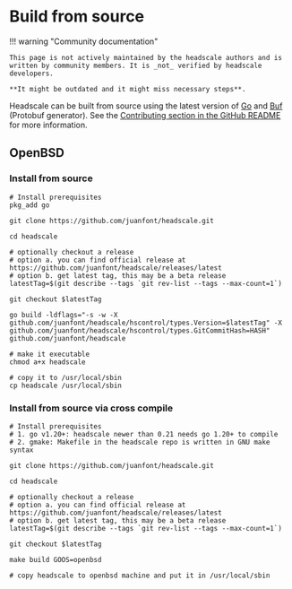 # Build from source

!!! warning "Community documentation"

    This page is not actively maintained by the headscale authors and is
    written by community members. It is _not_ verified by headscale developers.

    **It might be outdated and it might miss necessary steps**.

Headscale can be built from source using the latest version of [Go](https://golang.org) and [Buf](https://buf.build)
(Protobuf generator). See the [Contributing section in the GitHub
README](https://github.com/juanfont/headscale#contributing) for more information.

## OpenBSD

### Install from source

```shell
# Install prerequisites
pkg_add go

git clone https://github.com/juanfont/headscale.git

cd headscale

# optionally checkout a release
# option a. you can find official release at https://github.com/juanfont/headscale/releases/latest
# option b. get latest tag, this may be a beta release
latestTag=$(git describe --tags `git rev-list --tags --max-count=1`)

git checkout $latestTag

go build -ldflags="-s -w -X github.com/juanfont/headscale/hscontrol/types.Version=$latestTag" -X github.com/juanfont/headscale/hscontrol/types.GitCommitHash=HASH" github.com/juanfont/headscale

# make it executable
chmod a+x headscale

# copy it to /usr/local/sbin
cp headscale /usr/local/sbin
```

### Install from source via cross compile

```shell
# Install prerequisites
# 1. go v1.20+: headscale newer than 0.21 needs go 1.20+ to compile
# 2. gmake: Makefile in the headscale repo is written in GNU make syntax

git clone https://github.com/juanfont/headscale.git

cd headscale

# optionally checkout a release
# option a. you can find official release at https://github.com/juanfont/headscale/releases/latest
# option b. get latest tag, this may be a beta release
latestTag=$(git describe --tags `git rev-list --tags --max-count=1`)

git checkout $latestTag

make build GOOS=openbsd

# copy headscale to openbsd machine and put it in /usr/local/sbin
```
